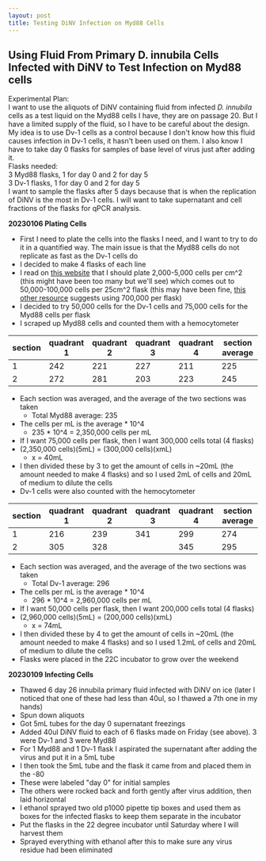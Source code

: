```yaml
---
layout: post
title: Testing DiNV Infection on Myd88 Cells 
---
```



## Using Fluid From Primary D. innubila Cells Infected with DiNV to Test Infection on Myd88 cells 

Experimental Plan:  
I want to use the aliquots of DiNV containing fluid from infected _D. innubila_ cells as a test liquid on the Myd88 cells I have, they are on passage 20. But I have a limited supply of the fluid, so I have to be careful about the design. My idea is to use Dv-1 cells as a control because I don't know how this fluid causes infection in Dv-1 cells, it hasn't been used on them. I also know I have to take day 0 flasks for samples of base level of virus just after adding it.  
Flasks needed:   
3 Myd88 flasks, 1 for day 0 and 2 for day 5   
3 Dv-1 flasks, 1 for day 0 and 2 for day 5   
I want to sample the flasks after 5 days because that is when the replication of DiNV is the most in Dv-1 cells. I will want to take supernatant and cell fractions of the flasks for qPCR analysis. 

**20230106 Plating Cells**

- First I need to plate the cells into the flasks I need, and I want to try to do it in a quantified way. The main issue is that the Myd88 cells do not replicate as fast as the Dv-1 cells do
- I decided to make 4 flasks of each line 
- I read on [this website](https://www.allevi3d.com/passaging-cells-protocol/) that I should plate 2,000-5,000 cells per cm^2 (this might have been too many but we'll see) which comes out to 50,000-100,000 cells per 25cm^2 flask (this may have been fine, [this other resource](https://www.thermofisher.com/us/en/home/references/gibco-cell-culture-basics/cell-culture-protocols/cell-culture-useful-numbers.html?gclid=CjwKCAiAqt-dBhBcEiwATw-ggG62kMWDNDS8C1f-BareWu6obH3BrkA6NVbzc_XvO43SnRpGB9t9KhoCWVUQAvD_BwE&ef_id=CjwKCAiAqt-dBhBcEiwATw-ggG62kMWDNDS8C1f-BareWu6obH3BrkA6NVbzc_XvO43SnRpGB9t9KhoCWVUQAvD_BwE:G:s&s_kwcid=AL!3652!3!530416915615!!!g!!!382790548!125487008778&cid=bid_clb_cce_r01_co_cp0000_pjt0000_bid00000_0se_gaw_dy_pur_con&s_kwcid=AL!3652!3!530416915615!!!g!!) suggests using 700,000 per flask)
- I decided to try 50,000 cells for the Dv-1 cells and 75,000 cells for the Myd88 cells per flask 
- I scraped up Myd88 cells and counted them with a hemocytometer 

|section|quadrant 1|quadrant 2| quadrant 3| quadrant 4|section average|
|---|---|---|---|---|---|
|1|242|221|227|211|225|
|2|272|281|203|223|245|
- Each section was averaged, and the average of the two sections was taken
  - Total Myd88 average: 235
- The cells per mL is the average * 10^4
  - 235 * 10^4 = 2,350,000 cells per mL 
- If I want 75,000 cells per flask, then I want 300,000 cells total (4 flasks)
- (2,350,000 cells)(5mL) = (300,000 cells)(xmL)
    - x = 40mL 
- I then divided these by 3 to get the amount of cells in ~20mL (the amount needed to make 4 flasks) and so I used 2mL of cells and 20mL of medium to dilute the cells 
- Dv-1 cells were also counted with the hemocytometer 

|section|quadrant 1|quadrant 2| quadrant 3| quadrant 4|section average|
|---|---|---|---|---|---|
|1|216|239|341|299|274|
|2|305|328||345|295|
- Each section was averaged, and the average of the two sections was taken
  - Total Dv-1 average: 296
- The cells per mL is the average * 10^4
  - 296 * 10^4 = 2,960,000 cells per mL 
- If I want 50,000 cells per flask, then I want 200,000 cells total (4 flasks)
- (2,960,000 cells)(5mL) = (200,000 cells)(xmL)
    - x = 74mL 
- I then divided these by 4 to get the amount of cells in ~20mL (the amount needed to make 4 flasks) and so I used 1.2mL of cells and 20mL of medium to dilute the cells 
- Flasks were placed in the 22C incubator to grow over the weekend

**20230109 Infecting Cells**
- Thawed 6 day 26 innubila primary fluid infected with DiNV on ice (later I noticed that one of these had less than 40ul, so I thawed a 7th one in my hands)
- Spun down aliquots 
- Got 5mL tubes for the day 0 supernatant freezings 
- Added 40ul DiNV fluid to each of 6 flasks made on Friday (see above). 3 were Dv-1 and 3 were Myd88 
- For 1 Myd88 and 1 Dv-1 flask I aspirated the supernatant after adding the virus and put it in a 5mL tube
- I then took the 5mL tube and the flask it came from and placed them in the -80
- These were labeled "day 0" for initial samples 
- The others were rocked back and forth gently after virus addition, then laid horizontal 
- I ethanol sprayed two old p1000 pipette tip boxes and used them as boxes for the infected flasks to keep them separate in the incubator 
- Put the flasks in the 22 degree incubator until Saturday where I will harvest them 
- Sprayed everything with ethanol after this to make sure any virus residue had been eliminated 